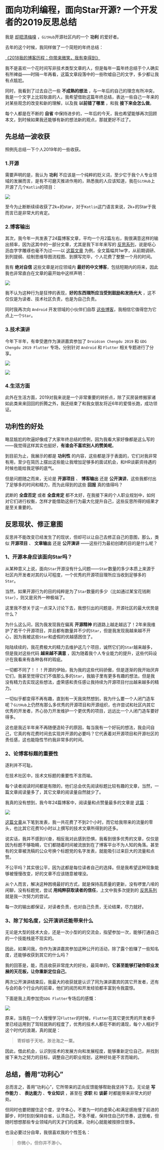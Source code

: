 # 面向功利编程，面向Star开源? 一个开发者的2019反思总结

我是 [却把清梅嗅](https://github.com/qingmei2) ，`GitHub`开源社区内的一个 **功利** 的爱好者。

去年的这个时候，我同样做了一个简短的年终总结：

[《2018我的博客历程：你带来微笑，我有幸得到》](https://juejin.im/post/5c18497bf265da614e2bff70)

我不是喜欢一个花时间写非技术类型文章的人，但是每年一篇年终总结于个人确实有所裨益——时隔一年再看，这篇文章段落中的一些吹嘘自己的文字，多少都让我有点尴尬。

同时，我看到了过去自己一些  **不成熟的想法** ，与一年后的自己的理念有所冲突，我是一个文字上比较耿直的人，我希望借助这篇年终总结，表达一些自己一年来的对某些观念的改变和新的理解，以及我 **以前错了哪里** ，和我 **接下来会怎么做**。

每个人都是在不断的 **自省** 中保持进步的，一年后的今天，我也希望能够再次回顾本文，到时候如果我还能够有新的想法新的观点，那就更好不过了。

## 先总结一波收获

照例先总结一下个人2019年的一些收获。

### 1.开源

需要声明的是，我认为 **功利** 不应该是一个纯粹的贬义词，至少它于我个人专业领域的发展而言，是有不可磨灭推进作用的，熟悉我的人应该知道，我在`GitHub`上开源了几个`Kotlin`的项目：

![](https://raw.githubusercontent.com/qingmei2/qingmei2-blogs-art/master/blogs/2019/image.1lk2s8ej8s8.png)

至今为止断断续续收获了2k+的star，对于`Kotlin`这门语言来说，2k+的Star于我而言已是非常大的肯定。

### 2.博客输出

其次，我今年一共发表了24篇博客文章，平均一个月2篇左右，我很满意这样的输出频率，因为这其中的一部分文章，尤其是我下半年来写的 [反思系列](https://github.com/qingmei2/blogs/blob/master/src/%E5%8F%8D%E6%80%9D%E7%B3%BB%E5%88%97/%E5%8F%8D%E6%80%9D%7C%E7%B3%BB%E5%88%97%E7%9B%AE%E5%BD%95.md)，说是呕心沥血字字雕琢也毫不为过——以 [这篇文章](https://juejin.im/post/5db06bb6518825646d79070b) 为例，全文篇幅共1w字，从前期调研、到列提纲、绘制思维导图流程图、到撰写完毕，个人花费了整整一个月的时间。

我有 **绝对自信** 这些文章是对应领域内 **最好的中文博客**，包括短期内的将来，因此我也非常直白在文章的最开始中这样声明：

![](https://raw.githubusercontent.com/qingmei2/qingmei2-blogs-art/master/blogs/2019/image.38rnym005is.png)

我不认为这种行为是狂悖的表现，**好的东西理所应当受到鼓励和发扬光大** ，这不仅仅是为读者、技术社区负责，也是为自己负责。

同时我再次向 `Android` 开发领域的小伙伴们自荐 [这些博客](https://github.com/qingmei2/blogs/blob/master/src/%E5%8F%8D%E6%80%9D%E7%B3%BB%E5%88%97/%E5%8F%8D%E6%80%9D%7C%E7%B3%BB%E5%88%97%E7%9B%AE%E5%BD%95.md)，我相信它值得您为它点上一个`Star`。

### 3.技术演讲

今年下半年，有幸受邀作为演讲嘉宾参加了 `Droidcon Chengdu 2019` 和 `GDG Chengdu 2019 Flutter` 专场，分别针对 `Android` 和  `Flutter` 相关专题进行了分享。

![](https://raw.githubusercontent.com/qingmei2/qingmei2-blogs-art/master/blogs/2019/image.5h57nqix1ek.png)  

![](https://raw.githubusercontent.com/qingmei2/qingmei2-blogs-art/master/blogs/2019/image.xq1u9pyej6c.png)

### 4.生活方面

此外在生活方面，2019对我来说是一个非常重要的转折点，除了买房装修搬家诸如此类来来回回的折腾之外，我还结束了和我女朋友将近6年的爱情长跑，成功领证。

## 功利性的好处

略显尴尬的吹逼好像成了大家年终总结的惯例，因为我看大家好像都是这么写的——我觉得这样其实也挺好，**有谁会不喜欢别人的赞美呢**。

到目前为止，我展示的都是 **功利性** 的内容，这些都是浮于表面的，它们对我非常有用，至少在简历上摆出这些能让我增加足够多的面试机会，和HR谈薪资待遇的时候也能给我足够的底气。

但是问题随之而来，无论是 **开源项目** 、 **博客输出** 还是 **公开演讲**，这些我都付出了足够多的时间和精力，而为此得到的这些 **回报** 真的值得吗？

武断的 **全盘否定** 或者 **全盘肯定** 都不太好，在我接下来的个人职业规划中，如何对它们进行权衡，怎样才能借助这些行为最大化提升自己，这些反思所得的结果才是至关重要的。

## 反思现状、修正意图

反思并不能改变已经发生了的现状，但却可以让自己去修正自己的意图，那么，类似 **开源项目** 、 **文章输出** 还是 **公开演讲** ——这些行为最初创建的目的是什么呢？

### 1、开源本身应该面向Star吗？

从某种意义上说，面向`Star`开源没有什么问题——`Star`数量的多少本质上来源于社区内开发者对其的认可程度，一个优秀的开源项目理所应当收到足够多的`Star`。

当然，如果开源行为的目的纯粹是为了`Star`数量的多少（比如通过某宝花钱刷`Star`），则又是另外一种极端了。

这里我不想关于这一点深入讨论下去，我想引出的问题是，开源社区的最大优势是什么？

为什么这么问，因为我发现我在偏离 **开源精神** 的道路上越走越远了！2年来我维护了若干个开源项目，并且都有数量并不少的`Star`，但是我发现我越来越不开心，因为我被这些`Star`和虚假的优越感困住了。

陆陆续续的，我花费极大的精力去维护这几个项目，诚然它们的`Star`越来越多，但是我对这些代码 **越来越不满意** ，因为随着我个人专业能力的提升，这些代码设计在我看来有各种各样的瑕疵。

一切都不同了！！！开源的伊始，我为我的这些代码骄傲，但是逐渐的我开始厌弃它们，我甚至觉得它们不值那么多的`Star`，我脑子里有更多有趣的想法，但是我没有精力去实现这些想法，虚荣感和责任感让我持续为开源项目付出越来越多的精力。

一切似乎都变得不再有趣，直到有一天我突然想到，我为什么要一个人闭门造车呢？`GitHub`上仍然有那么多优秀的开源项目和开源组织，也许尝试和社区内其它优秀的开发者，齐心协力开发维护一个更优秀的项目，远远比一个人闭门造车要好得多。

这也是我近半年来不再随便造轮子的原因，每当我有一个好玩的想法，我会问自己，它真的有花费时间去实现并开源的必要吗？它代表着对开源项目和开源社区的责任感，这也能隐性节约我非常多的时间。

### 2、论博客标题的重要性

逐利并不可耻。

在技术社区中，技术文标题的重要性不言而喻。

每个读者阅读时间都是有限的，他们总会优先阅读标题比较有趣的文章，当然，一篇文章阅读量多了，其它文章的阅读量自然就少了。

我真的没有想到，我今年24篇博客中，阅读量和点赞量最多的文章是 [这篇](https://juejin.im/post/5d2dee0851882569755f5494) ：

![](https://raw.githubusercontent.com/qingmei2/qingmei2-blogs-art/master/blogs/2019/image.pn6thjlhi5.png)

[这篇文章](https://juejin.im/post/5d2dee0851882569755f5494)从下笔到发表，我一共花费了不到2个小时，而它给我带来的流量的零头，也比其它花费10小时以上撰写的技术文章所得到的还多。

说实话，我并不感到兴奋，相反我对此感到恐惧，我看到很多优秀的文章，仅仅是因为标题不够吸睛，它们都随着时间被流放到在了博客平台不为人知的角落。甚至有的文章被洗稿的公众号换个标题党的名字发表，就能吸引过来巨大的流量和点赞。

不公平吗？其实很公平，因为这都是每位读者自己的选择。但是我希望这种现象能够被慢慢改变，好的文章不应该随意被埋没。

从个人而言，解决这种困境最好的方式，就是保持高质量的更新，没有啰里八嗦的闲聊，没有标题党，尝试 **用纯粹获取读者的信任**，上文中我多次提到的 [反思系列](https://github.com/qingmei2/blogs/blob/master/src/%E5%8F%8D%E6%80%9D%E7%B3%BB%E5%88%97/%E5%8F%8D%E6%80%9D%7C%E7%B3%BB%E5%88%97%E7%9B%AE%E5%BD%95.md) 就是我一次努力的尝试。

每一次的输出都保证，对读者负责，也对自己负责，无论结果，尽力就好。

### 3、除了知名度，公开演讲还能带来什么

无论是大型的技术大会，还是一次小型的的交流会，指望参加一次，能够打通自己的一个技能栈是不现实的。

因此，如果问我，你作为演讲嘉宾参加这种公开的活动，除了露个脸赚了一些知名度，还能够收获到其它的什么吗？

我的回答是，能，而且收获非常庞大的好处，最简单的，**它甚至能够打破你职业发展的天花板，让你重新定位自己**。

两次公开演讲结束后，我最大的收获就是认识了同为演讲嘉宾的其它开发者，还有与会的各个行业内的前辈，他们的阅历和开发经验都丰富到令我震惊。

下面是我上周参加完`GDG Flutter`专场后的感慨：

![](https://raw.githubusercontent.com/qingmei2/qingmei2-blogs-art/master/blogs/2019/image.xnpcth2jrgb.png)

原来，当我在一个人慢慢学习`Flutter`的时候，`Flutter`在其它更优秀的开发者手里已经运用到了驾轻就熟的程度了，优秀的技术人都在不断的涌现，每个人相对于这个时代的浪潮，真的就是：

> 寄蜉蝣于天地，渺沧海之一粟。

因此，借此机会，认识到技术的发展方向和发展程度，能够重新定位自己，并找到接下来为之努力的目标，调整自己的职业规划，这种好处是不言而喻的。

## 总结，善用“功利心”

总而言之，善用”功利心”，它所带来的正向反馈能够帮助我坚持下去，无论是 **写作能力** 、 **表达能力** 、**专业知识** ，甚至在 **求职** 和 **谈薪** 时都能带来非常大的好处。

但同时也要把握住这个度，坚守本心，不要为一时的虚荣心和满足感拖慢了前进的脚步，时时刻刻保持自省，认清自己，不急不缓，保持住自己的节奏，这很难，但随时想想那些专业领域内的天才们的成果，功利心就能被按捺住很多。

也没必要过分自卑，我很喜欢我的个性签名：

> 你微小，但你并不渺小。
